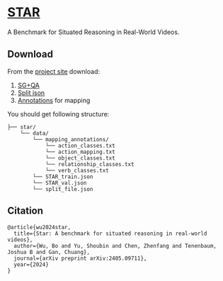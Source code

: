 # [STAR](https://bobbywu.com/STAR/)

A Benchmark for Situated Reasoning in Real-World Videos.

## Download

From the [project site](https://github.com/csbobby/STAR_Benchmark) download:
1. [SG+QA](https://github.com/csbobby/STAR_Benchmark?tab=readme-ov-file#question-multiple-choice-answers-and-situation-graphs)
2. [Split json](https://star-benchmark.s3.us-east.cloud-object-storage.appdomain.cloud/Question_Answer_SituationGraph/split_file.json)
3. [Annotations](https://github.com/csbobby/STAR_Benchmark/tree/main/annotations/STAR_classes) for mapping

You should get following structure:

```text
├── star/
    └── data/
        └── mapping_annotations/
            └── action_classes.txt
            └── action_mapping.txt
            └── object_classes.txt
            └── relationship_classes.txt
            └── verb_classes.txt
        └── STAR_train.json
        └── STAR_val.json
        └── split_file.json
```

## Citation

```text
@article{wu2024star,
  title={Star: A benchmark for situated reasoning in real-world videos},
  author={Wu, Bo and Yu, Shoubin and Chen, Zhenfang and Tenenbaum, Joshua B and Gan, Chuang},
  journal={arXiv preprint arXiv:2405.09711},
  year={2024}
}
```
